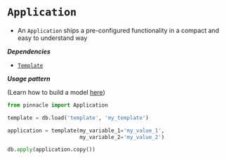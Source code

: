 # `Application`

- An `Application` ships a pre-configured functionality in a compact and easy to understand way

***Dependencies***

- [`Template`](./template.md)

***Usage pattern***

(Learn how to build a model [here](model))

```python
from pinnacle import Application

template = db.load('template', 'my_template')

application = template(my_variable_1='my_value_1',
                       my_variable_2='my_value_2')

db.apply(application.copy())
```
